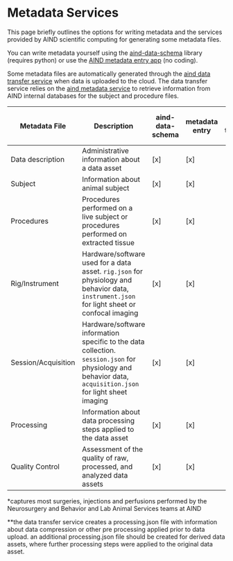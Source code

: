 # Metadata Services 

This page briefly outlines the options for writing metadata and the services provided by AIND scientific computing for generating some metadata files. 

You can write metadata yourself using the [aind-data-schema](https://github.com/AllenNeuralDynamics/aind-data-schema) library (requires python) or use the [AIND metadata entry app](https://metadata-entry.allenneuraldynamics.org/) (no coding).  

Some metadata files are automatically generated through the [aind data transfer service](http://aind-data-transfer-service/) when data is uploaded to the cloud. The data transfer service relies on the [aind metadata service](http://aind-metadata-service/) to retrieve information from AIND internal databases for the subject and procedure files. 

| Metadata File       | Description                                                                                                   | aind-data-schema | metadata entry | aind-data-transfer-service |
|----------------------|---------------------------------------------------------------------------------------------------------------|------------------|----------------|---------------|
| Data description     | Administrative information about a data asset      | [x]              | [x]            | [x]           |
| Subject              | Information about animal subject    | [x]              | [x]            | [x]           |
| Procedures           | Procedures performed on a live subject or procedures performed on extracted tissue                  | [x]              | [x]            | [x]*          |
| Rig/Instrument       | Hardware/software used for a data asset. `rig.json` for physiology and behavior data, `instrument.json` for light sheet or confocal imaging | [x]              | [x]            |               |
| Session/Acquisition  | Hardware/software information specific to the data collection. `session.json` for physiology and behavior data, `acquisition.json` for light sheet imaging | [x]              | [x]            |               |
| Processing           | Information about data processing steps applied to the data asset                                            | [x]              | [x]            | [x]**         |
| Quality Control      | Assessment of the quality of raw, processed, and analyzed data assets                                        | [x]              | [x]            |               |

*captures most surgeries, injections and perfusions performed by the Neurosurgery and Behavior and Lab Animal Services teams at AIND 

**the data transfer service creates a processing.json file with information about data compression or other pre processing applied prior to data upload. an additional processing.json file should be created for derived data assets, where further processing steps were applied to the original data asset. 
